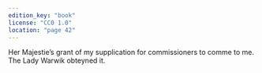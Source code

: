 ```yaml
---
edition_key: "book"
license: "CC0 1.0"
location: "page 42"
---
```

Her Majestie’s
grant of my supplication for commissioners to comme to me. The
Lady Warwik obteyned it.
